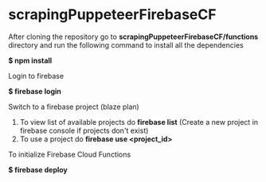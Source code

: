 # scrapingPuppeteerFirebaseCF

After cloning the repository go to **scrapingPuppeteerFirebaseCF/functions** directory and run the following command to install all the dependencies

**$ npm install**

Login to firebase

**$ firebase login**

Switch to a firebase project (blaze plan)
   1. To view list of available projects do **firebase list** (Create a new project in firebase console if projects don't exist)
   2. To use a project do  **firebase use <project_id>**

To initialize Firebase Cloud Functions

 **$ firebase deploy**

